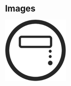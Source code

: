 # Images

[<img src="https://raw.githubusercontent.com/deltarobotone/image_database/master/icons/icons%20(1).PNG" width="200">](https://raw.githubusercontent.com/deltarobotone/image_database/master/icons/icons%20(1).PNG)
